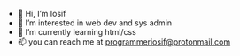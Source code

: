 - 👋 Hi, I’m Iosif
- 👀 I’m interested in web dev and sys admin
- 🌱 I’m currently learning html/css
- 📫 you can reach me at programmeriosif@protonmail.com

<!---
ProgrammerIosif/ProgrammerIosif is a ✨ special ✨ repository because its `README.md` (this file) appears on your GitHub profile.
You can click the Preview link to take a look at your changes.
--->
